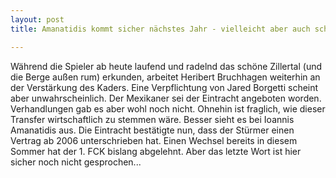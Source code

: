 ```yaml
---
layout: post
title: Amanatidis kommt sicher nächstes Jahr - vielleicht aber auch schon jetzt

---
```


Während die Spieler ab heute laufend und radelnd das schöne Zillertal (und die Berge außen rum) erkunden, arbeitet Heribert Bruchhagen weiterhin an der Verstärkung des Kaders. Eine Verpflichtung von Jared Borgetti scheint aber unwahrscheinlich. Der Mexikaner sei der Eintracht angeboten worden. Verhandlungen gab es aber wohl noch nicht. Ohnehin ist fraglich, wie dieser Transfer wirtschaftlich zu stemmen wäre. Besser sieht es bei Ioannis Amanatidis aus. Die Eintracht bestätigte nun, dass der Stürmer einen Vertrag ab 2006 unterschrieben hat. Einen Wechsel bereits in diesem Sommer hat der 1. FCK bislang abgelehnt. Aber das letzte Wort ist hier sicher noch nicht gesprochen...


